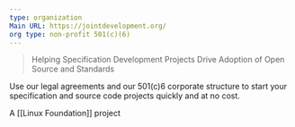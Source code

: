 ```yaml
---
type: organization
Main URL: https://jointdevelopment.org/
org type: non-profit 501(c)(6)
---
```

> Helping Specification Development Projects Drive Adoption of Open Source and Standards

Use our legal agreements and our 501(c)6 corporate structure to start your specification and source code projects quickly and at no cost.

A [[Linux Foundation]] project